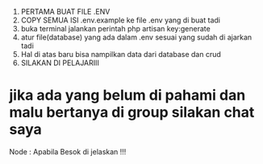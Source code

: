 1. PERTAMA BUAT FILE .ENV
2. COPY SEMUA ISI .env.example ke file .env yang di buat tadi 
3. buka terminal jalankan perintah php artisan key:generate
4. atur file(database) yang ada dalam .env sesuai yang sudah di ajarkan tadi
5. Hal di atas baru bisa nampilkan data dari database dan crud 
7. SILAKAN DI PELAJARIII

jika ada yang belum di pahami dan malu bertanya di group silakan chat saya 
=======
Node : 
Apabila Besok di jelaskan !!!
